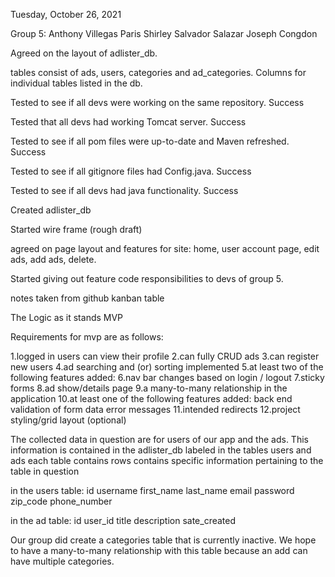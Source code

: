 Tuesday, October 26, 2021

Group 5:
Anthony Villegas
Paris Shirley
Salvador Salazar
Joseph Congdon

Agreed on the layout of adlister_db.

tables consist of ads, users, categories and ad_categories. Columns for individual tables listed in the db.

Tested to see if all devs were working on the same repository.
Success

Tested that all devs had working Tomcat server.
Success

Tested to see if all pom files were up-to-date and Maven refreshed. 
Success

Tested to see if all gitignore files had Config.java.
Success

Tested to see if all devs had java functionality.
Success


Created adlister_db

Started wire frame (rough draft)

agreed on page layout and features for site: home, user account page, edit ads, add ads, delete.

Started giving out feature code responsibilities to devs of group 5.

notes taken from github kanban table

The Logic as it stands MVP

Requirements for mvp are as follows:

1.logged in users can view their profile
2.can fully CRUD ads
3.can register new users
4.ad searching and (or) sorting implemented 
5.at least two of the following features added:
6.nav bar changes based on login / logout
7.sticky forms
8.ad show/details page
9.a many-to-many relationship in the application
10.at least one of the following features added:
back end validation of form data error messages
11.intended redirects
12.project styling/grid layout (optional)

The collected data in question are for users of our app and the ads.
This information is contained in the adlister_db labeled in the tables users and ads
each table contains rows contains specific information pertaining to the table in question

in the users table:
id
username
first_name
last_name
email
password
zip_code
phone_number

in the ad table:
id
user_id
title
description
sate_created

Our group did create a categories table that is currently inactive. We hope to have a many-to-many relationship with this table because an add can have multiple categories.





